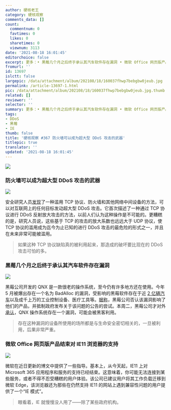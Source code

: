 ```yaml
---
author: 硬核老王
category: 硬核观察
comments_data: []
count:
  commentnum: 0
  favtimes: 0
  likes: 0
  sharetimes: 0
  viewnum: 3113
date: '2021-08-18 16:01:45'
editorchoice: false
excerpt: 更多：• 黑莓几个月之后终于承认其汽车软件存在漏洞 • 微软 Office 网页版产品结束对 IE11 浏览器的支持
fromurl: ''
id: 13697
islctt: false
largepic: /data/attachment/album/202108/18/160037fhwp7bebgbw0jeub.jpg
permalink: /article-13697-1.html
pic: /data/attachment/album/202108/18/160037fhwp7bebgbw0jeub.jpg.thumb.jpg
related: []
reviewer: ''
selector: ''
summary: 更多：• 黑莓几个月之后终于承认其汽车软件存在漏洞 • 微软 Office 网页版产品结束对 IE11 浏览器的支持
tags:
- DDoS
- 黑莓
- IE
thumb: false
title: '硬核观察 #367 防火墙可以成为超大型 DDoS 攻击的武器'
titlepic: true
translator: ''
updated: '2021-08-18 16:01:45'
---
```


![](/data/attachment/album/202108/18/160037fhwp7bebgbw0jeub.jpg)


### 防火墙可以成为超大型 DDoS 攻击的武器


![](/data/attachment/album/202108/18/160045qxow1u8x2ximovpu.jpg)


安全研究人员[发现](https://therecord.media/firewalls-and-middleboxes-can-be-weaponized-for-gigantic-ddos-attacks/)了一种滥用 TCP 协议、防火墙和其他网络中间设备的方法，可以对互联网上的任何目标发动超大型 DDoS 攻击。它首次描述了一种通过 TCP 协议进行 DDoS 反射放大攻击的方法，以前人们认为这种操作是不可能的。更糟糕的是，研究人员说，这些基于 TCP 的攻击的放大系数也远远大于 UDP 协议，使 TCP 协议的滥用成为迄今为止已知的进行 DDoS 攻击的最危险的形式之一，并且在未来非常可能被滥用。



> 
> 如果这种 TCP 协议缺陷真的被利用起来，那造成的破坏要比现在的 DDoS 攻击可怕的多。
> 
> 
> 


### 黑莓几个月之后终于承认其汽车软件存在漏洞


![](/data/attachment/album/202108/18/160120vewjmwz1337rzxrw.jpg)


黑莓公司开发的 QNX 是一款很老的操作系统，至今仍有许多地方还在使用。今年 5 月被爆出存在一个名为 BadAlloc 的漏洞，受影响的黑莓软件存在于近 [2 亿辆汽车](https://www.blackberry.com/us/en/company/newsroom/press-releases/2021/blackberry-qnx-software-is-now-embedded-in-over-195-million-vehicles)以及成千上万的工业控制设备、医疗工具等。[据称](https://www.politico.com/news/2021/08/17/blackberry-qnx-vulnerability-hackers-505649)，黑莓公司否认该漏洞影响了他们的产品，并抵制政府发布关于该问题的公告的尝试。本周二，黑莓公司才对外[承认](https://support.blackberry.com/kb/articleDetail?articleNumber=000082334)，QNX 操作系统存在一个漏洞，可能会被黑客利用。



> 
> 存在这种漏洞的设备所使用的场所都是与生命安全密切相关的，一旦被利用，后果非常严重。
> 
> 
> 


### 微软 Office 网页版产品结束对 IE11 浏览器的支持


![](/data/attachment/album/202108/18/160134nnwnwer4ner0nwbe.jpg)


微软在近日更新的博文中提供了一些指导。基本上，从今天起，IE11 上对 Microsoft 365 应用程序和服务的支持已经结束。这意味着，你可能无法连接到某些服务，或者不得不忍受糟糕的用户体验。该公司已建议用户将其工作负载迁移到微软 Edge，该浏览器还为那些在仍然支持 IE11 的网站上遇到兼容性问题的用户提供了一个“IE 模式”。



> 
> 眼看着，IE 就慢慢没人用了——除了某些政府机构。
> 
> 
>